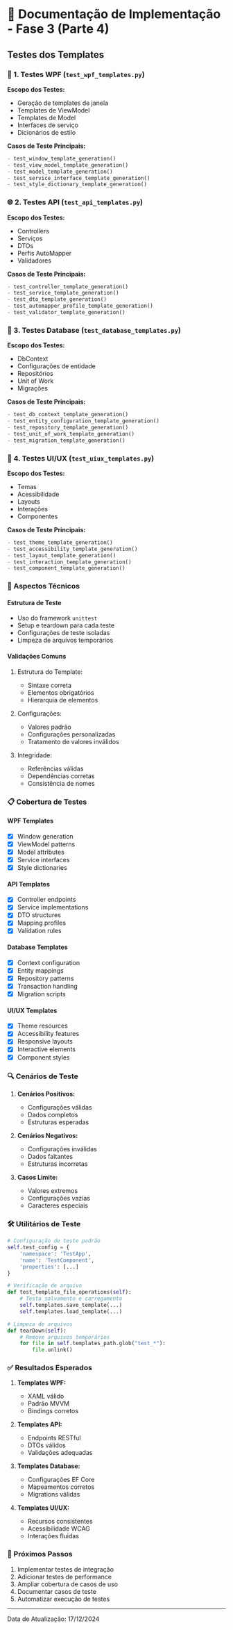 # 📝 Documentação de Implementação - Fase 3 (Parte 4)

## Testes dos Templates

### 🧪 1. Testes WPF (`test_wpf_templates.py`)

**Escopo dos Testes:**
- Geração de templates de janela
- Templates de ViewModel
- Templates de Model
- Interfaces de serviço
- Dicionários de estilo

**Casos de Teste Principais:**
```python
- test_window_template_generation()
- test_view_model_template_generation()
- test_model_template_generation()
- test_service_interface_template_generation()
- test_style_dictionary_template_generation()
```

### 🌐 2. Testes API (`test_api_templates.py`)

**Escopo dos Testes:**
- Controllers
- Serviços
- DTOs
- Perfis AutoMapper
- Validadores

**Casos de Teste Principais:**
```python
- test_controller_template_generation()
- test_service_template_generation()
- test_dto_template_generation()
- test_automapper_profile_template_generation()
- test_validator_template_generation()
```

### 💾 3. Testes Database (`test_database_templates.py`)

**Escopo dos Testes:**
- DbContext
- Configurações de entidade
- Repositórios
- Unit of Work
- Migrações

**Casos de Teste Principais:**
```python
- test_db_context_template_generation()
- test_entity_configuration_template_generation()
- test_repository_template_generation()
- test_unit_of_work_template_generation()
- test_migration_template_generation()
```

### 🎨 4. Testes UI/UX (`test_uiux_templates.py`)

**Escopo dos Testes:**
- Temas
- Acessibilidade
- Layouts
- Interações
- Componentes

**Casos de Teste Principais:**
```python
- test_theme_template_generation()
- test_accessibility_template_generation()
- test_layout_template_generation()
- test_interaction_template_generation()
- test_component_template_generation()
```

### 🔧 Aspectos Técnicos

#### Estrutura de Teste
- Uso do framework `unittest`
- Setup e teardown para cada teste
- Configurações de teste isoladas
- Limpeza de arquivos temporários

#### Validações Comuns
1. Estrutura do Template:
   - Sintaxe correta
   - Elementos obrigatórios
   - Hierarquia de elementos

2. Configurações:
   - Valores padrão
   - Configurações personalizadas
   - Tratamento de valores inválidos

3. Integridade:
   - Referências válidas
   - Dependências corretas
   - Consistência de nomes

### 📋 Cobertura de Testes

#### WPF Templates
- [x] Window generation
- [x] ViewModel patterns
- [x] Model attributes
- [x] Service interfaces
- [x] Style dictionaries

#### API Templates
- [x] Controller endpoints
- [x] Service implementations
- [x] DTO structures
- [x] Mapping profiles
- [x] Validation rules

#### Database Templates
- [x] Context configuration
- [x] Entity mappings
- [x] Repository patterns
- [x] Transaction handling
- [x] Migration scripts

#### UI/UX Templates
- [x] Theme resources
- [x] Accessibility features
- [x] Responsive layouts
- [x] Interactive elements
- [x] Component styles

### 🔍 Cenários de Teste

1. **Cenários Positivos:**
   - Configurações válidas
   - Dados completos
   - Estruturas esperadas

2. **Cenários Negativos:**
   - Configurações inválidas
   - Dados faltantes
   - Estruturas incorretas

3. **Casos Limite:**
   - Valores extremos
   - Configurações vazias
   - Caracteres especiais

### 🛠 Utilitários de Teste

```python
# Configuração de teste padrão
self.test_config = {
    'namespace': 'TestApp',
    'name': 'TestComponent',
    'properties': [...]
}

# Verificação de arquivo
def test_template_file_operations(self):
    # Testa salvamento e carregamento
    self.templates.save_template(...)
    self.templates.load_template(...)

# Limpeza de arquivos
def tearDown(self):
    # Remove arquivos temporários
    for file in self.templates_path.glob("test_*"):
        file.unlink()
```

### ✅ Resultados Esperados

1. **Templates WPF:**
   - XAML válido
   - Padrão MVVM
   - Bindings corretos

2. **Templates API:**
   - Endpoints RESTful
   - DTOs válidos
   - Validações adequadas

3. **Templates Database:**
   - Configurações EF Core
   - Mapeamentos corretos
   - Migrations válidas

4. **Templates UI/UX:**
   - Recursos consistentes
   - Acessibilidade WCAG
   - Interações fluidas

### 🔄 Próximos Passos
1. Implementar testes de integração
2. Adicionar testes de performance
3. Ampliar cobertura de casos de uso
4. Documentar casos de teste
5. Automatizar execução de testes

---
Data de Atualização: 17/12/2024
